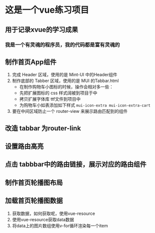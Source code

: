 # 这是一个vue练习项目

## 用于记录xvue的学习成果

### 我是一个有灵魂的程序员，我的代码都是富有灵魂的

## 制作首页App组件
1. 完成 Header 区域，使用的是 Mint-UI 中的Header组件
2. 制作底部的 Tabber 区域，使用的是 MUI 的Tabbar.html
    + 在制作购物车小图标的时候，操作会相对多一些：
    + 先把扩展图标的 css 样式阔被到项目于中
    + 拷贝扩展字体库 ttf文件到项目中
    + 为购物车小如表添加如下样式 `mui-icon-extra mui-icon-extra-cart`
3. 要在中间区域防止一个 router-view 来展示路由匹配到的组件

## 改造 tabbar 为router-link


## 设置路由高亮


## 点击 tabbbar中的路由链接，展示对应的路由组件



## 制作首页轮播图布局



## 加载首页轮播图数据
1. 获取数据，如何获取呢，使用vue-resource
2. 使用vue-resource获取data数据
3. 将data上的图片数组使用v-for循环渲染每一个item
